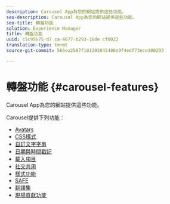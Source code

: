 ```yaml
---
description: Carousel App為您的網站提供這些功能。
seo-description: Carousel App為您的網站提供這些功能。
seo-title: 轉盤功能
solution: Experience Manager
title: 轉盤功能
uuid: c5c95675-d7 ca-4677-b293-16de cf0022
translation-type: tm+mt
source-git-commit: 566ea2587f101202045488e9f4edf73ece100293

---
```



# 轉盤功能 {#carousel-features}

Carousel App為您的網站提供這些功能。

Carousel提供下列功能：

* [Avatars](/help/using/c-features-livefyre/c-styling-features/c-avatars.md#c_avatars)
* [CSS樣式](/help/using/c-features-livefyre/c-styling-features/c-css-styling-branding.md#c_css_styling_branding)
* [自訂文字字串](/help/using/c-features-livefyre/c-custom-text-strings.md#c_custom_text_strings)
* [日期與時間戳記](/help/using/c-features-livefyre/c-styling-features/c-date-and-timestamp.md#c_date_and_timestamp)
* [載入項目](/help/using/c-features-livefyre/c-content-behavior-features/c-content-behavior-features.md#section_q5w_mzl_d1b)
* [社交共用](/help/using/c-features-livefyre/c-social-sharing/c-social-sharing.md#c_social_sharing)
* [樣式功能](/help/using/c-features-livefyre/c-styling-features/c-styling-features.md#c_styling_features)
* [SAFE](/help/using/c-features-livefyre/c-about-moderation/c-moderation.md#c_moderation)
* [翻譯集](/help/using/c-settings-other/c-translation-sets/c-translation-sets.md#c_translation_sets)
* [現場貢獻功能](/help/using/c-features-livefyre/c-on-site-contribution-features.md#section_vzs_t2s_d1b)

